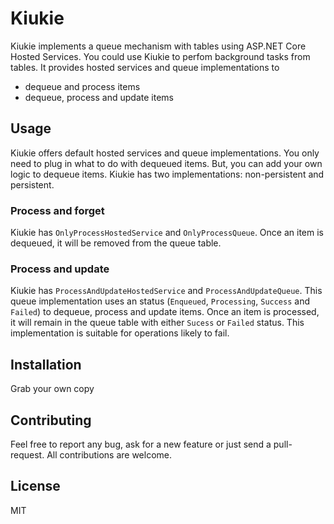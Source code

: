 # Kiukie

Kiukie implements a queue mechanism with tables using ASP.NET Core Hosted Services. You could use Kiukie to perfom background tasks from tables. It provides hosted services and  queue implementations to

* dequeue and process items
* dequeue, process and update items

## Usage

Kiukie offers default hosted services and queue implementations. You only need to plug in  what to do with dequeued items. But, you can add your own logic to dequeue items. Kiukie has two implementations: non-persistent and persistent.

### Process and forget

Kiukie has `OnlyProcessHostedService` and `OnlyProcessQueue`. Once an item is dequeued, it will be removed from the queue table.

### Process and update

Kiukie has `ProcessAndUpdateHostedService` and `ProcessAndUpdateQueue`. This queue implementation uses an status (`Enqueued`, `Processing`, `Success` and `Failed`) to dequeue, process and update items. Once an item is processed, it will remain in the queue table with either `Sucess` or `Failed` status. This implementation is suitable for operations likely to fail.

## Installation

Grab your own copy

## Contributing

Feel free to report any bug, ask for a new feature or just send a pull-request. All contributions are welcome.

## License

MIT